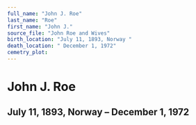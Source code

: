 ```yaml
---
full_name: "John J. Roe"
last_name: "Roe"
first_name: "John J."
source_file: "John Roe and Wives"
birth_location: "July 11, 1893, Norway "
death_location: " December 1, 1972"
cemetry_plot: 
---
```

# John J. Roe

## July 11, 1893, Norway – December 1, 1972

